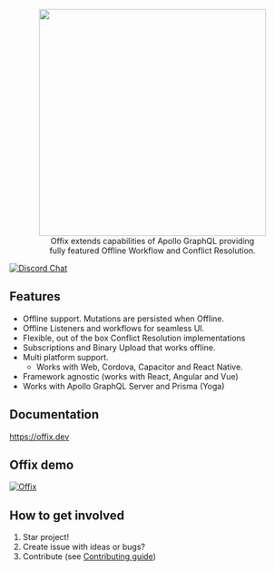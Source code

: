 <p align="center">
  <img width="400" src="https://github.com/aerogear/offix/raw/master/resources/logo.png">
  <br/>
  Offix extends capabilities of Apollo GraphQL providing</br>
  fully featured Offline Workflow and Conflict Resolution.
</p>

[![Discord Chat](https://img.shields.io/discord/625400653321076807)](https://discord.gg/mJ7j84m)

## Features

- Offline support. Mutations are persisted when Offline.
- Offline Listeners and workflows for seamless UI.
- Flexible, out of the box Conflict Resolution implementations
- Subscriptions and Binary Upload that works offline.
- Multi platform support.
    - Works with Web, Cordova, Capacitor and React Native.
- Framework agnostic (works with React, Angular and Vue)
- Works with Apollo GraphQL Server and Prisma (Yoga)

## Documentation

https://offix.dev

## Offix demo

[![Offix](http://img.youtube.com/vi/CrYinCtTHds/0.jpg)](http://www.youtube.com/watch?v=CrYinCtTHds "Offix")

## How to get involved

1) Star project!
2) Create issue with ideas or bugs?
3) Contribute (see [Contributing guide](./.github/CONTRIBUTING.md))
